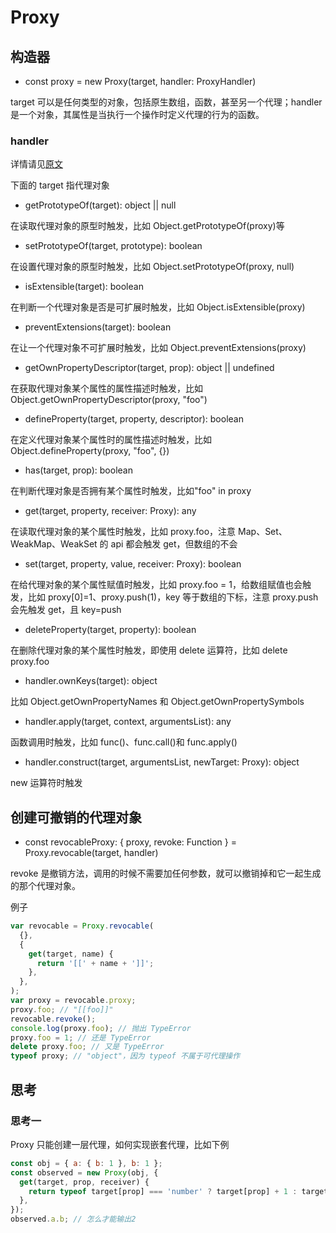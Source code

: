 # Proxy

## 构造器

- const proxy = new Proxy(target, handler: ProxyHandler)

target 可以是任何类型的对象，包括原生数组，函数，甚至另一个代理；handler 是一个对象，其属性是当执行一个操作时定义代理的行为的函数。

### handler

详情请见[原文](https://developer.mozilla.org/zh-CN/docs/Web/JavaScript/Reference/Global_Objects/Proxy/handler)

下面的 target 指代理对象

- getPrototypeOf(target): object || null

在读取代理对象的原型时触发，比如 Object.getPrototypeOf(proxy)等

- setPrototypeOf(target, prototype): boolean

在设置代理对象的原型时触发，比如 Object.setPrototypeOf(proxy, null)

- isExtensible(target): boolean

在判断一个代理对象是否是可扩展时触发，比如 Object.isExtensible(proxy)

- preventExtensions(target): boolean

在让一个代理对象不可扩展时触发，比如 Object.preventExtensions(proxy)

- getOwnPropertyDescriptor(target, prop): object || undefined

在获取代理对象某个属性的属性描述时触发，比如 Object.getOwnPropertyDescriptor(proxy, "foo")

- defineProperty(target, property, descriptor): boolean

在定义代理对象某个属性时的属性描述时触发，比如 Object.defineProperty(proxy, "foo", {})

- has(target, prop): boolean

在判断代理对象是否拥有某个属性时触发，比如"foo" in proxy

- get(target, property, receiver: Proxy): any

在读取代理对象的某个属性时触发，比如 proxy.foo，注意 Map、Set、WeakMap、WeakSet 的 api 都会触发 get，但数组的不会

- set(target, property, value, receiver: Proxy): boolean

在给代理对象的某个属性赋值时触发，比如 proxy.foo = 1，给数组赋值也会触发，比如 proxy[0]=1、proxy.push(1)，key 等于数组的下标，注意 proxy.push 会先触发 get，且 key=push

- deleteProperty(target, property): boolean

在删除代理对象的某个属性时触发，即使用 delete 运算符，比如 delete proxy.foo

- handler.ownKeys(target): object

比如 Object.getOwnPropertyNames 和 Object.getOwnPropertySymbols

- handler.apply(target, context, argumentsList): any

函数调用时触发，比如 func()、func.call()和 func.apply()

- handler.construct(target, argumentsList, newTarget: Proxy): object

new 运算符时触发

## 创建可撤销的代理对象

- const revocableProxy: { proxy, revoke: Function } = Proxy.revocable(target, handler)

revoke 是撤销方法，调用的时候不需要加任何参数，就可以撤销掉和它一起生成的那个代理对象。

例子

```javascript
var revocable = Proxy.revocable(
  {},
  {
    get(target, name) {
      return '[[' + name + ']]';
    },
  },
);
var proxy = revocable.proxy;
proxy.foo; // "[[foo]]"
revocable.revoke();
console.log(proxy.foo); // 抛出 TypeError
proxy.foo = 1; // 还是 TypeError
delete proxy.foo; // 又是 TypeError
typeof proxy; // "object"，因为 typeof 不属于可代理操作
```

## 思考

### 思考一

Proxy 只能创建一层代理，如何实现嵌套代理，比如下例

```javascript
const obj = { a: { b: 1 }, b: 1 };
const observed = new Proxy(obj, {
  get(target, prop, receiver) {
    return typeof target[prop] === 'number' ? target[prop] + 1 : target[prop];
  },
});
observed.a.b; // 怎么才能输出2
```
